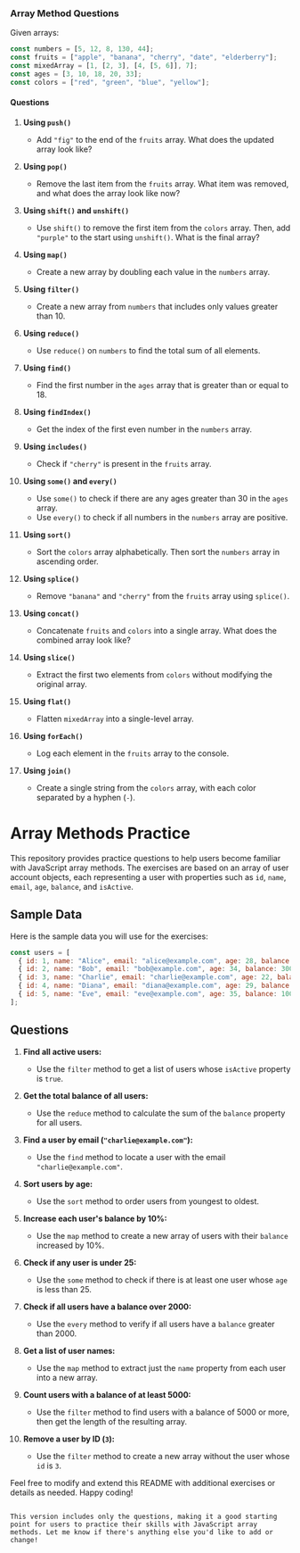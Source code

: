 

### Array Method Questions

Given arrays:

```javascript
const numbers = [5, 12, 8, 130, 44];
const fruits = ["apple", "banana", "cherry", "date", "elderberry"];
const mixedArray = [1, [2, 3], [4, [5, 6]], 7];
const ages = [3, 10, 18, 20, 33];
const colors = ["red", "green", "blue", "yellow"];
```

#### Questions

1. **Using `push()`**  
   - Add `"fig"` to the end of the `fruits` array. What does the updated array look like?

2. **Using `pop()`**  
   - Remove the last item from the `fruits` array. What item was removed, and what does the array look like now?

3. **Using `shift()` and `unshift()`**  
   - Use `shift()` to remove the first item from the `colors` array. Then, add `"purple"` to the start using `unshift()`. What is the final array?

4. **Using `map()`**  
   - Create a new array by doubling each value in the `numbers` array.

5. **Using `filter()`**  
   - Create a new array from `numbers` that includes only values greater than 10.

6. **Using `reduce()`**  
   - Use `reduce()` on `numbers` to find the total sum of all elements.

7. **Using `find()`**  
   - Find the first number in the `ages` array that is greater than or equal to 18.

8. **Using `findIndex()`**  
   - Get the index of the first even number in the `numbers` array.

9. **Using `includes()`**  
   - Check if `"cherry"` is present in the `fruits` array.

10. **Using `some()` and `every()`**  
    - Use `some()` to check if there are any ages greater than 30 in the `ages` array.
    - Use `every()` to check if all numbers in the `numbers` array are positive.

11. **Using `sort()`**  
    - Sort the `colors` array alphabetically. Then sort the `numbers` array in ascending order.

12. **Using `splice()`**  
    - Remove `"banana"` and `"cherry"` from the `fruits` array using `splice()`.

13. **Using `concat()`**  
    - Concatenate `fruits` and `colors` into a single array. What does the combined array look like?

14. **Using `slice()`**  
    - Extract the first two elements from `colors` without modifying the original array.

15. **Using `flat()`**  
    - Flatten `mixedArray` into a single-level array.

16. **Using `forEach()`**  
    - Log each element in the `fruits` array to the console.

17. **Using `join()`**  
    - Create a single string from the `colors` array, with each color separated by a hyphen (`-`).



# Array Methods Practice

This repository provides practice questions to help users become familiar with JavaScript array methods. The exercises are based on an array of user account objects, each representing a user with properties such as `id`, `name`, `email`, `age`, `balance`, and `isActive`.

## Sample Data

Here is the sample data you will use for the exercises:

```javascript
const users = [
  { id: 1, name: "Alice", email: "alice@example.com", age: 28, balance: 5000, isActive: true },
  { id: 2, name: "Bob", email: "bob@example.com", age: 34, balance: 3000, isActive: false },
  { id: 3, name: "Charlie", email: "charlie@example.com", age: 22, balance: 7000, isActive: true },
  { id: 4, name: "Diana", email: "diana@example.com", age: 29, balance: 4000, isActive: false },
  { id: 5, name: "Eve", email: "eve@example.com", age: 35, balance: 10000, isActive: true },
];

```

## Questions

1. **Find all active users:**
   - Use the `filter` method to get a list of users whose `isActive` property is `true`.

2. **Get the total balance of all users:**
   - Use the `reduce` method to calculate the sum of the `balance` property for all users.

3. **Find a user by email (`"charlie@example.com"`):**
   - Use the `find` method to locate a user with the email `"charlie@example.com"`.

4. **Sort users by age:**
   - Use the `sort` method to order users from youngest to oldest.

5. **Increase each user's balance by 10%:**
   - Use the `map` method to create a new array of users with their `balance` increased by 10%.

6. **Check if any user is under 25:**
   - Use the `some` method to check if there is at least one user whose `age` is less than 25.

7. **Check if all users have a balance over 2000:**
   - Use the `every` method to verify if all users have a `balance` greater than 2000.

8. **Get a list of user names:**
   - Use the `map` method to extract just the `name` property from each user into a new array.

9. **Count users with a balance of at least 5000:**
   - Use the `filter` method to find users with a balance of 5000 or more, then get the length of the resulting array.

10. **Remove a user by ID (`3`):**
    - Use the `filter` method to create a new array without the user whose `id` is `3`.

Feel free to modify and extend this README with additional exercises or details as needed. Happy coding!
```

This version includes only the questions, making it a good starting point for users to practice their skills with JavaScript array methods. Let me know if there's anything else you'd like to add or change!
